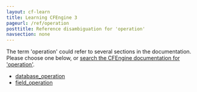```yaml
---
layout: cf-learn
title: Learning CFEngine 3
pageurl: /ref/operation
posttitle: Reference disambiguation for 'operation'
navsection: none
---
```


The term 'operation' could refer to several sections in the documentation. Please choose one below, or
[search the CFEngine documentation for 'operation'](http://docs.cfengine.com/latest/search.html?q=operation).

- [database_operation](http://docs.cfengine.com/latest/reference-promise-types-databases.html#database_operation)
- [field_operation](http://docs.cfengine.com/latest/reference-promise-types-edit_line-field_edits.html#field_operation)
